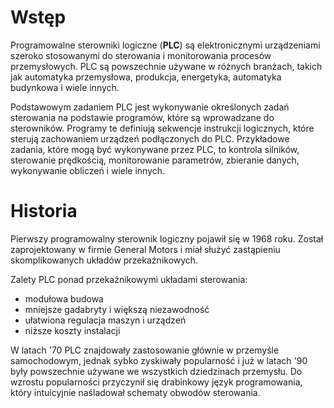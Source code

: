 # Wstęp

Programowalne sterowniki logiczne (**PLC**) są elektronicznymi urządzeniami szeroko stosowanymi do sterowania i monitorowania procesów przemysłowych. PLC są powszechnie używane w różnych branżach, takich jak automatyka przemysłowa, produkcja, energetyka, automatyka budynkowa i wiele innych.

Podstawowym zadaniem PLC jest wykonywanie określonych zadań sterowania na podstawie programów, które są wprowadzane do sterowników. Programy te definiują sekwencje instrukcji logicznych, które sterują zachowaniem urządzeń podłączonych do PLC. Przykładowe zadania, które mogą być wykonywane przez PLC, to kontrola silników, sterowanie prędkością, monitorowanie parametrów, zbieranie danych, wykonywanie obliczeń i wiele innych.

# Historia

Pierwszy programowalny sterownik logiczny pojawił się w 1968 roku. Został zaprojektowany w firmie General Motors i miał służyć zastąpieniu skomplikowanych układów przekaźnikowych. 

Zalety PLC ponad przekaźnikowymi układami sterowania:
- modułowa budowa
- mniejsze gadabryty i większą niezawodność
- ułatwiona regulacja maszyn i urządzeń
- niższe koszty instalacji

W latach '70 PLC znajdowały zastosowanie głównie w przemyśle samochodowym, jednak sybko zyskiwały popularność i już w latach '90 były powszechnie używane we wszystkich dziedzinach przemysłu. Do wzrostu popularności przyczynił się drabinkowy język programowania, który intuicyjnie naśladował schematy obwodów sterowania.
